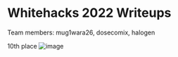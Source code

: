 # Whitehacks 2022 Writeups
Team members: mug1wara26, dosecomix, halogen

10th place ![image](https://user-images.githubusercontent.com/42673064/160288584-a3ee2d4a-3eb8-4e26-b252-af2e35a366de.png)
